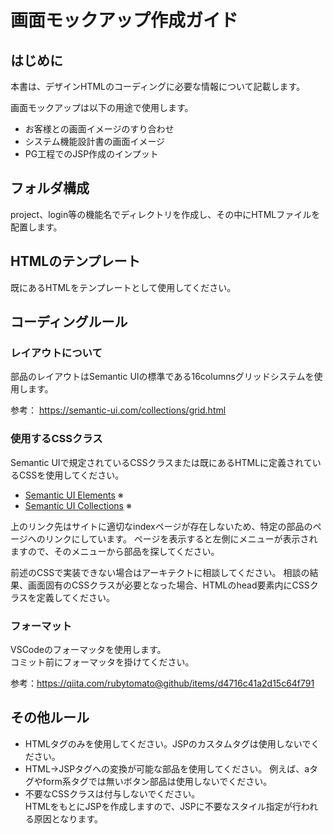 # 画面モックアップ作成ガイド

## はじめに
本書は、デザインHTMLのコーディングに必要な情報について記載します。  

画面モックアップは以下の用途で使用します。

- お客様との画面イメージのすり合わせ
- システム機能設計書の画面イメージ
- PG工程でのJSP作成のインプット

## フォルダ構成

project、login等の機能名でディレクトリを作成し、その中にHTMLファイルを配置します。

## HTMLのテンプレート

既にあるHTMLをテンプレートとして使用してください。  

## コーディングルール

### レイアウトについて

部品のレイアウトはSemantic UIの標準である16columnsグリッドシステムを使用します。

参考： https://semantic-ui.com/collections/grid.html

### 使用するCSSクラス

Semantic UIで規定されているCSSクラスまたは既にあるHTMLに定義されているCSSを使用してください。

- [Semantic UI Elements](https://semantic-ui.com/elements/button.html) ※
- [Semantic UI Collections](https://semantic-ui.com/collections/form.html) ※

上のリンク先はサイトに適切なindexページが存在しないため、特定の部品のページへのリンクにしています。 
ページを表示すると左側にメニューが表示されますので、そのメニューから部品を探してください。

前述のCSSで実装できない場合はアーキテクトに相談してください。 
相談の結果、画面固有のCSSクラスが必要となった場合、HTMLのhead要素内にCSSクラスを定義してください。

### フォーマット

VSCodeのフォーマッタを使用します。  
コミット前にフォーマッタを掛けてください。  

参考：https://qiita.com/rubytomato@github/items/d4716c41a2d15c64f791

## その他ルール

- HTMLタグのみを使用してください。JSPのカスタムタグは使用しないでください。
- HTML→JSPタグへの変換が可能な部品を使用してください。
  例えば、aタグやform系タグでは無いボタン部品は使用しないでください。
- 不要なCSSクラスは付与しないでください。  
  HTMLをもとにJSPを作成しますので、JSPに不要なスタイル指定が行われる原因となります。

